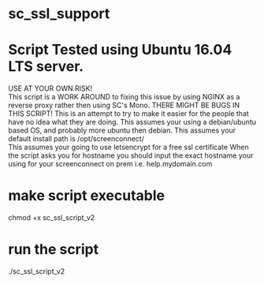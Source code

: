 # sc_ssl_support
# Script Tested using Ubuntu 16.04 LTS server.   

USE AT YOUR OWN RISK!   
This script is a WORK AROUND to fixing this issue by using NGINX as a reverse proxy rather then using SC's Mono.
THERE MIGHT BE BUGS IN THIS SCRIPT!
This is an attempt to try to make it easier for the people that have no idea what they are doing.
This assumes your using a debian/ubuntu based OS, and probably more ubuntu then debian.
This assumes your default install path is /opt/screenconnect/  
This assumes your going to use letsencrypt for a free ssl certificate
When the script asks you for hostname you should input the exact hostname your using for your screenconnect on prem 
i.e.      help.mydomain.com 

# make script executable 
chmod +x  sc_ssl_script_v2



# run the script
./sc_ssl_script_v2
